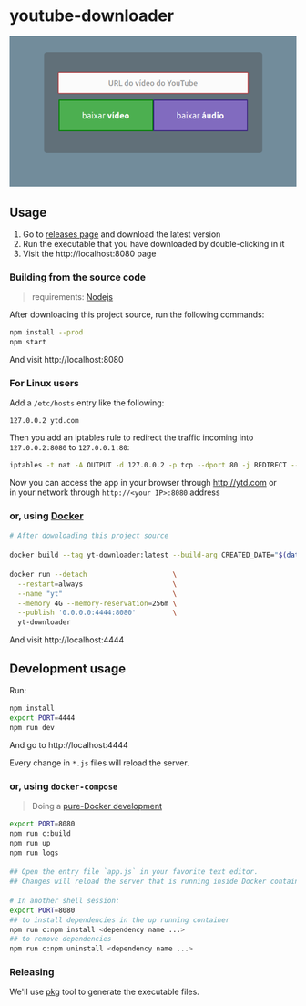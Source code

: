 # youtube-downloader

![demo](./demo.png)

## Usage

1. Go to [releases page](https://github.com/micalevisk/youtube-downloader/releases) and download the latest version
2. Run the executable that you have downloaded by double-clicking in it
3. Visit the http://localhost:8080 page

### Building from the source code

> requirements: [Nodejs](https://nodejs.org)

After downloading this project source, run the following commands:

```bash
npm install --prod
npm start
```

And visit http://localhost:8080

### For Linux users

Add a `/etc/hosts` entry like the following:

```
127.0.0.2 ytd.com
```

Then you add an iptables rule to redirect the traffic incoming into `127.0.0.2:8080` to `127.0.0.1:80`:

```bash
iptables -t nat -A OUTPUT -d 127.0.0.2 -p tcp --dport 80 -j REDIRECT --to-port 8080
```

Now you can access the app in your browser through http://ytd.com or  
in your network through `http://<your IP>:8080` address

### or, using [Docker](https://docs.docker.com)

```bash
# After downloading this project source

docker build --tag yt-downloader:latest --build-arg CREATED_DATE="$(date -u +"%Y-%m-%dT%H:%M:%SZ")" --build-arg SOURCE_COMMIT="$(git rev-parse --short HEAD)" .

docker run --detach                     \
  --restart=always                      \
  --name "yt"                           \
  --memory 4G --memory-reservation=256m \
  --publish '0.0.0.0:4444:8080'         \
  yt-downloader
```

And visit http://localhost:4444

## Development usage

Run:

```bash
npm install
export PORT=4444
npm run dev
```

And go to http://localhost:4444

Every change in `*.js` files will reload the server.

### or, using `docker-compose` 

> Doing a [pure-Docker development](https://www.docker.com/blog/keep-nodejs-rockin-in-docker)

```bash
export PORT=8080
npm run c:build
npm run up
npm run logs

## Open the entry file `app.js` in your favorite text editor.
## Changes will reload the server that is running inside Docker container.

# In another shell session:
export PORT=8080
## to install dependencies in the up running container
npm run c:npm install <dependency name ...>
## to remove dependencies
npm run c:npm uninstall <dependency name ...>
```

### Releasing

We'll use [pkg](https://github.com/vercel/pkg) tool to generate the executable files.
